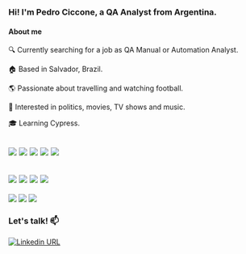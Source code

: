 ### Hi! I'm Pedro Ciccone, a QA Analyst from Argentina.

#### About me

🔍 Currently searching for a job as QA Manual or Automation Analyst.

🏠 Based in Salvador, Brazil.

🌎 Passionate about travelling and watching football.

💭 Interested in politics, movies, TV shows and music.

🎓 Learning Cypress.

<img src="https://img.shields.io/badge/Cypress-17202C?style=for-the-badge&logo=cypress&logoColor=white"> <img src="https://img.shields.io/badge/JavaScript-323330?style=for-the-badge&logo=javascript&logoColor=F7DF1E"> <img src="https://img.shields.io/badge/Playwright-45ba4b?style=for-the-badge&logo=Playwright&logoColor=white"> <img src="https://img.shields.io/badge/Selenium-43B02A?style=for-the-badge&logo=Selenium&logoColor=white"> <img src="https://img.shields.io/badge/Python-FFD43B?style=for-the-badge&logo=python&logoColor=blue">
-
<img src="https://img.shields.io/badge/Node.js-339933?style=for-the-badge&logo=nodedotjs&logoColor=white"> <img src="https://img.shields.io/badge/Postman-FF6C37?style=for-the-badge&logo=Postman&logoColor=white"> <img src="https://img.shields.io/badge/Insomnia-5849be?style=for-the-badge&logo=Insomnia&logoColor=white"> <img src="https://img.shields.io/badge/PostgreSQL-316192?style=for-the-badge&logo=postgresql&logoColor=white"> 
-
<img src="https://img.shields.io/badge/GIT-E44C30?style=for-the-badge&logo=git&logoColor=white"> <img src="https://img.shields.io/badge/GitHub_Actions-2088FF?style=for-the-badge&logo=github-actions&logoColor=white"> <img src="https://img.shields.io/badge/Jira-0052CC?style=for-the-badge&logo=Jira&logoColor=white">

### Let's talk! :mailbox:

[![Linkedin URL](https://img.shields.io/twitter/url?color=%230072b1&label=connect&logo=linkedin&logoColor=%230072b1&style=flat-square&url=https%3A%2F%2Fwww.linkedin.com%2Fin%2Fpablohildo%2F)](https://www.linkedin.com/in/pedrociccone/)

